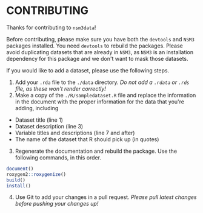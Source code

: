# CONTRIBUTING

Thanks for contributing to `nsm3data`!

Before contributing, please make sure you have both the `devtools` and `NSM3` packages installed. You need `devtools` to rebuild the packages. Please avoid duplicating datasets that are already in `NSM3`, as `NSM3` is an installation dependency for this package and we don't want to mask those datasets.

If you would like to add a dataset, please use the following steps.

1. Add your `.rda` file to the `./data` directory. *Do not add a `.rdata` or `.rds` file, as these won't render correctly!*
2. Make a copy of the `./R/sampledataset.R` file and replace the information in the document with the proper information for the data that you're adding, including
  - Dataset title (line 1)
  - Dataset description (line 3)
  - Variable titles and descriptions (line 7 and after)
  - The name of the dataset that R should pick up (in quotes)
3. Regenerate the documentation and rebuild the package. Use the following commands, in this order.

```R
document()
roxygen2::roxygenize()
build()
install()
```

4. Use Git to add your changes in a pull request. *Please  pull latest changes before pushing your changes up!*
